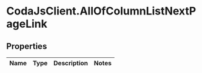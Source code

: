 # CodaJsClient.AllOfColumnListNextPageLink

## Properties
Name | Type | Description | Notes
------------ | ------------- | ------------- | -------------
